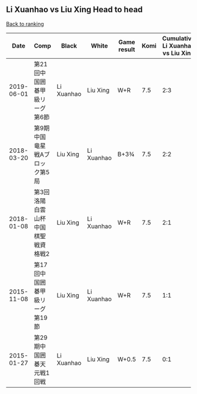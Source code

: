 ## Li Xuanhao vs Liu Xing Head to head

[Back to ranking](../../index.md)




| **Date** | **Comp** | **Black** | **White** | **Game result** | **Komi** | **Cumulative Li Xuanhao vs Liu Xing** | **Li Xuanhao streak** | **Liu Xing streak** | 
| --- | --- | --- | --- | --- | --- | --- | --- | --- |
| 2019-06-01 | 第21回中国囲碁甲級リーグ第6節 | Li Xuanhao | Liu Xing | W+R | 7.5 | 2:3 | 0 | 2 | 
| 2018-03-20 | 第9期中国竜星戦Aブロック第5局 | Liu Xing | Li Xuanhao | B+3¾ | 7.5 | 2:2 | 0 | 1 | 
| 2018-01-08 | 第3回洛陽白雲山杯中国棋聖戦資格戦2 | Liu Xing | Li Xuanhao | W+R | 7.5 | 2:1 | 2 | 0 | 
| 2015-11-08 | 第17回中国囲碁甲級リーグ第19節 | Liu Xing | Li Xuanhao | W+R | 7.5 | 1:1 | 1 | 0 | 
| 2015-01-27 | 第29期中国囲碁天元戦1回戦 | Li Xuanhao | Liu Xing | W+0.5 | 7.5 | 0:1 | 0 | 1 |




